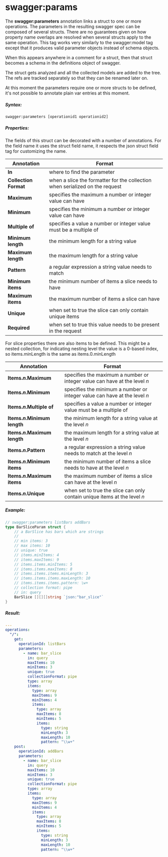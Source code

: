 # swagger:params

The **swagger:parameters** annotation links a struct to one or more operations. The parameters in the resulting swagger spec can be composed of several structs.
There are no guarantees given on how property name overlaps are resolved when several structs apply to the same operation.
This tag works very similarly to the swagger:model tag except that it produces valid parameter objects instead of schema
objects.
<!--more-->
When this appears anywhere in a comment for a struct, then that struct becomes a schema
in the definitions object of swagger.

The struct gets analyzed and all the collected models are added to the tree.
The refs are tracked separately so that they can be renamed later on.

At this moment the parameters require one or more structs to be defined, it's not possible to annotate plain var
entries at this moment.

##### Syntax:

```
swagger:parameters [operationid1 operationid2]
```

##### Properties:

The fields of this struct can be decorated with a number of annotations. For the field name it uses the struct field
name, it respects the json struct field tag for customizing the name.

Annotation | Format
---------- | ------
**In** | where to find the parameter
**Collection Format** | when a slice the formatter for the collection when serialized on the request
**Maximum** | specifies the maximum a number or integer value can have
**Minimum** | specifies the minimum a number or integer value can have
**Multiple of** | specifies a value a number or integer value must be a multiple of
**Minimum length** | the minimum length for a string value
**Maximum length** | the maximum length for a string value
**Pattern** | a regular expression a string value needs to match
**Minimum items** | the minimum number of items a slice needs to have
**Maximum items** | the maximum number of items a slice can have
**Unique** | when set to true the slice can only contain unique items
**Required** | when set to true this value needs to be present in the request

For slice properties there are also items to be defined. This might be a nested collection, for indicating nesting
level the value is a 0-based index, so items.minLength is the same as items.0.minLength

Annotation | Format
-----------|--------
**Items.*n*.Maximum** |  specifies the maximum a number or integer value can have at the level *n*
**Items.*n*.Minimum** |  specifies the minimum a number or integer value can have at the level *n*
**Items.*n*.Multiple of** | specifies a value a number or integer value must be a multiple of
**Items.*n*.Minimum length** | the minimum length for a string value at the level *n*
**Items.*n*.Maximum length** | the maximum length for a string value at the level *n*
**Items.*n*.Pattern** | a regular expression a string value needs to match at the level *n*
**Items.*n*.Minimum items** | the minimum number of items a slice needs to have at the level *n*
**Items.*n*.Maximum items** | the maximum number of items a slice can have at the level *n*
**Items.*n*.Unique** | when set to true the slice can only contain unique items at the level *n*

##### Example:

```go
// swagger:parameters listBars addBars
type BarSliceParam struct {
	// a BarSlice has bars which are strings
	//
	// min items: 3
	// max items: 10
	// unique: true
	// items.minItems: 4
	// items.maxItems: 9
	// items.items.minItems: 5
	// items.items.maxItems: 8
	// items.items.items.minLength: 3
	// items.items.items.maxLength: 10
	// items.items.items.pattern: \w+
	// collection format: pipe
	// in: query
	BarSlice [][][]string `json:"bar_slice"`
}
```

##### Result:

```yaml
---
operations:
  "/":
    get:
      operationId: listBars
      parameters:
        - name: bar_slice
          in: query
          maxItems: 10
          minItems: 3
          unique: true
          collectionFormat: pipe
          type: array
          items:
            type: array
            maxItems: 9
            minItems: 4
            items:
              type: array
              maxItems: 8
              minItems: 5
              items:
                type: string
                minLength: 3
                maxLength: 10
                pattern: "\\w+"
    post:
      operationId: addBars
      parameters:
        - name: bar_slice
          in: query
          maxItems: 10
          minItems: 3
          unique: true
          collectionFormat: pipe
          type: array
          items:
            type: array
            maxItems: 9
            minItems: 4
            items:
              type: array
              maxItems: 8
              minItems: 5
              items:
                type: string
                minLength: 3
                maxLength: 10
                pattern: "\\w+"
```
